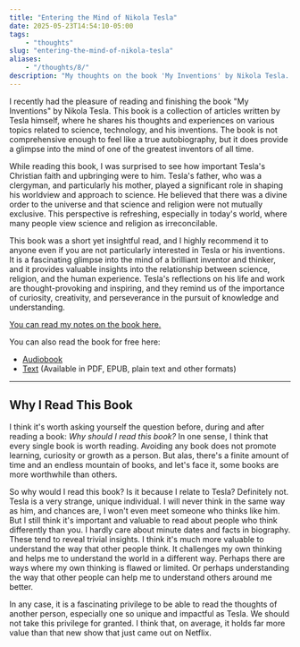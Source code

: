 ```yaml
---
title: "Entering the Mind of Nikola Tesla" 
date: 2025-05-23T14:54:10-05:00
tags: 
    - "thoughts" 
slug: "entering-the-mind-of-nikola-tesla" 
aliases:
    - "/thoughts/8/" 
description: "My thoughts on the book 'My Inventions' by Nikola Tesla. A fascinating glimpse into the mind of a brilliant inventor and thinker. It provides valuable insights into the relationship between science, religion, and the human experience."
---
```


I recently had the pleasure of reading and finishing the book "My Inventions" by Nikola Tesla. This book is a collection of articles written by Tesla himself, where he shares his thoughts and experiences on various topics related to science, technology, and his inventions. The book is not comprehensive enough to feel like a true autobiography, but it does provide a glimpse into the mind of one of the greatest inventors of all time.

While reading this book, I was surprised to see how important Tesla's Christian faith and upbringing were to him. Tesla's father, who was a clergyman, and particularly his mother, played a significant role in shaping his worldview and approach to science. He believed that there was a divine order to the universe and that science and religion were not mutually exclusive. This perspective is refreshing, especially in today's world, where many people view science and religion as irreconcilable.

This book was a short yet insightful read, and I highly recommend it to anyone even if you are not particularly interested in Tesla or his inventions. It is a fascinating glimpse into the mind of a brilliant inventor and thinker, and it provides valuable insights into the relationship between science, religion, and the human experience. Tesla's reflections on his life and work are thought-provoking and inspiring, and they remind us of the importance of curiosity, creativity, and perseverance in the pursuit of knowledge and understanding.

[You can read my notes on the book here.](https://dandylyons.github.io/notes/Media-DB/books)

You can also read the book for free here: 
- [Audiobook](https://archive.org/details/my_inventions_1812_librivox)
- [Text](https://archive.org/details/my-inventions-nikola-tesla) (Available in PDF, EPUB, plain text and other formats)

---

## Why I Read This Book
I think it's worth asking yourself the question before, during and after reading a book: *Why should I read this book?* In one sense, I think that every single book is worth reading. Avoiding any book does not promote learning, curiosity or growth as a person. But alas, there's a finite amount of time and an endless mountain of books, and let's face it, some books are more worthwhile than others. 

So why would I read this book? Is it because I relate to Tesla? Definitely not. Tesla is a very strange, unique individual. I will never think in the same way as him, and chances are, I won't even meet someone who thinks like him. But I still think it's important and valuable to read about people who think differently than you. I hardly care about minute dates and facts in biography. These tend to reveal trivial insights. I think it's much more valuable to understand the way that other people think. It challenges my own thinking and helps me to understand the world in a different way. Perhaps there are ways where my own thinking is flawed or limited. Or perhaps understanding the way that other people can help me to understand others around me better.

In any case, it is a fascinating privilege to be able to read the thoughts of another person, especially one so unique and impactful as Tesla. We should not take this privilege for granted. I think that, on average, it holds far more value than that new show that just came out on Netflix.